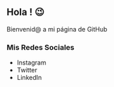 ## Hola ! 😉

Bienvenid@ a mi página de GitHub


### Mis Redes Sociales

- Instagram
- Twitter
- LinkedIn 
